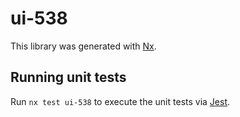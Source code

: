 # ui-538

This library was generated with [Nx](https://nx.dev).

## Running unit tests

Run `nx test ui-538` to execute the unit tests via [Jest](https://jestjs.io).
